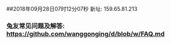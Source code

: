 ##2018年09月28日07时12分07秒 新址: 159.65.81.213
### 兔友常见问题及解答: https://github.com/wanggonging/d/blob/w/FAQ.md
